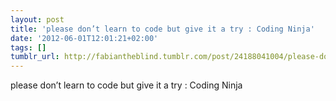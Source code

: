 ```yaml
---
layout: post
title: 'please don’t learn to code but give it a try : Coding Ninja'
date: '2012-06-01T12:01:21+02:00'
tags: []
tumblr_url: http://fabiantheblind.tumblr.com/post/24188041004/please-dont-learn-to-code-but-give-it-a-try-coding
---
```

please don’t learn to code but give it a try : Coding Ninja
